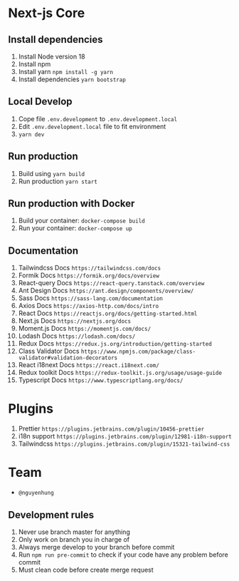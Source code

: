 # Next-js Core

## Install dependencies

1. Install Node version 18
2. Install npm
3. Install yarn
   `npm install -g yarn`
4. Install dependencies
   `yarn bootstrap`

## Local Develop

1. Cope file `.env.development` to `.env.development.local`
2. Edit `.env.development.local` file to fit environment
3. `yarn dev`

## Run production

1. Build using `yarn build`
2. Run production `yarn start`

## Run production with Docker

1. Build your container: `docker-compose build`
2. Run your container: `docker-compose up`

## Documentation

1. Tailwindcss Docs `https://tailwindcss.com/docs`
2. Formik Docs `https://formik.org/docs/overview`
3. React-query Docs `https://react-query.tanstack.com/overview`
4. Ant Design Docs `https://ant.design/components/overview/`
5. Sass Docs `https://sass-lang.com/documentation`
6. Axios Docs `https://axios-http.com/docs/intro`
7. React Docs `https://reactjs.org/docs/getting-started.html`
8. Next.js Docs `https://nextjs.org/docs`
9. Moment.js Docs `https://momentjs.com/docs/`
10. Lodash Docs `https://lodash.com/docs/`
11. Redux Docs `https://redux.js.org/introduction/getting-started`
12. Class Validator Docs `https://www.npmjs.com/package/class-validator#validation-decorators`
13. React i18next Docs `https://react.i18next.com/`
14. Redux toolkit Docs `https://redux-toolkit.js.org/usage/usage-guide`
15. Typescript Docs `https://www.typescriptlang.org/docs/`

# Plugins

1. Prettier `https://plugins.jetbrains.com/plugin/10456-prettier`
2. i18n support `https://plugins.jetbrains.com/plugin/12981-i18n-support`
3. Tailwindcss `https://plugins.jetbrains.com/plugin/15321-tailwind-css`

# Team

- `@nguyenhung`

## Development rules

1. Never use branch master for anything
2. Only work on branch you in charge of
3. Always merge develop to your branch before commit
4. Run `npm run pre-commit` to check if your code have any problem before commit
5. Must clean code before create merge request
